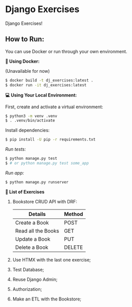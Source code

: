 # Django Exercises
Django Exercises!

## How to Run:
You can use Docker or run through your own environment.

**🐋 Using Docker:**

(Unavailable for now)
```sh
$ docker build -t dj_exercises:latest .
$ docker run -it dj_exercises:latest
```

**💻 Using Your Local Environment:**

First, create and activate a virtual environment:
```sh
$ python3 -m venv .venv
$ . .venv/bin/activate
```
Install dependencies:
```sh
$ pip install -U pip -r requirements.txt
```
*Run tests:*
```sh
$ python manage.py test
$ # or python manage.py test some_app
```
*Run app:*
```sh
$ python manage.py runserver
```


**🚀 List of Exercises**
 1. Bookstore CRUD API with DRF:

    | Details                 | Method |
    | ----------------------- | ------ |
    | Create a Book           | POST   |
    | Read all the Books      | GET    |
    | Update a Book           | PUT    |
    | Delete a Book           | DELETE |
 
 2. Use HTMX with the last one exercise;
 3. Test Database;
 4. Reuse Django Admin;
 5. Authorization;
 6. Make an ETL with the Bookstore;
